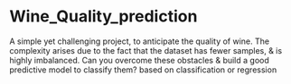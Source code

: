 # Wine_Quality_prediction
 A simple yet challenging project, to anticipate the quality of wine. The complexity arises due to the fact that the dataset has fewer samples, &amp; is highly imbalanced. Can you overcome these obstacles &amp; build a good predictive model to classify them?  based on  classification or regression
